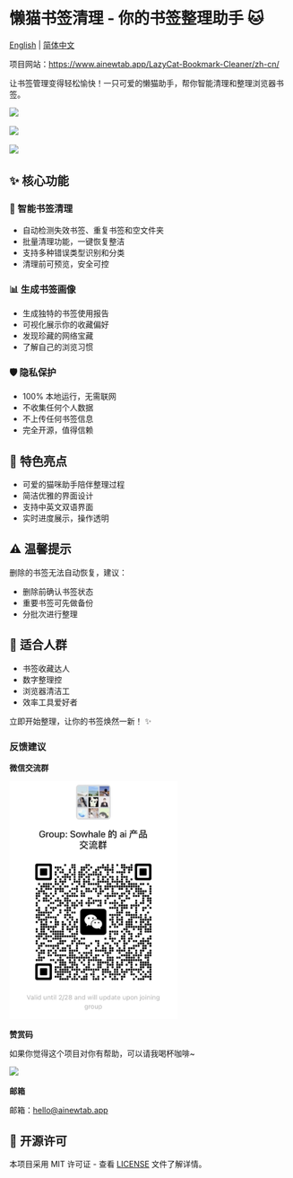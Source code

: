 # 懒猫书签清理 - 你的书签整理助手 🐱

[English](README.md) | [简体中文](README_zh-CN.md)

项目网站：https://www.ainewtab.app/LazyCat-Bookmark-Cleaner/zh-cn/

让书签管理变得轻松愉快！一只可爱的懒猫助手，帮你智能清理和整理浏览器书签。

![](https://raw.githubusercontent.com/Alanrk/blogimg/main/Snipaste_2025-01-15_15-00-14.png)

![](https://raw.githubusercontent.com/Alanrk/blogimg/main/Snipaste_2025-01-15_15-00-29.png)

![](https://raw.githubusercontent.com/Alanrk/blogimg/main/Snipaste_2025-01-15_15-00-46.png)


## ✨ 核心功能

### 🧹 智能书签清理
- 自动检测失效书签、重复书签和空文件夹
- 批量清理功能，一键恢复整洁
- 支持多种错误类型识别和分类
- 清理前可预览，安全可控

### 📊 生成书签画像
- 生成独特的书签使用报告
- 可视化展示你的收藏偏好
- 发现珍藏的网络宝藏
- 了解自己的浏览习惯

### 🛡️ 隐私保护
- 100% 本地运行，无需联网
- 不收集任何个人数据
- 不上传任何书签信息
- 完全开源，值得信赖

## 🌟 特色亮点
- 可爱的猫咪助手陪伴整理过程
- 简洁优雅的界面设计
- 支持中英文双语界面
- 实时进度展示，操作透明

## ⚠️ 温馨提示
删除的书签无法自动恢复，建议：
- 删除前确认书签状态
- 重要书签可先做备份
- 分批次进行整理

## 🎯 适合人群
- 书签收藏达人
- 数字整理控
- 浏览器清洁工
- 效率工具爱好者

立即开始整理，让你的书签焕然一新！ ✨

### 反馈建议

**微信交流群**

<img src="https://raw.githubusercontent.com/Alanrk/blogimg/main/IMG_4351.jpg" width="300px" />

**赞赏码**

如果你觉得这个项目对你有帮助，可以请我喝杯咖啡~

<img src="https://raw.githubusercontent.com/Alanrk/blogimg/main/IMG_4250.JPG" width="300px" />

**邮箱**

邮箱：hello@ainewtab.app

## 📄 开源许可

本项目采用 MIT 许可证 - 查看 [LICENSE](LICENSE) 文件了解详情。
